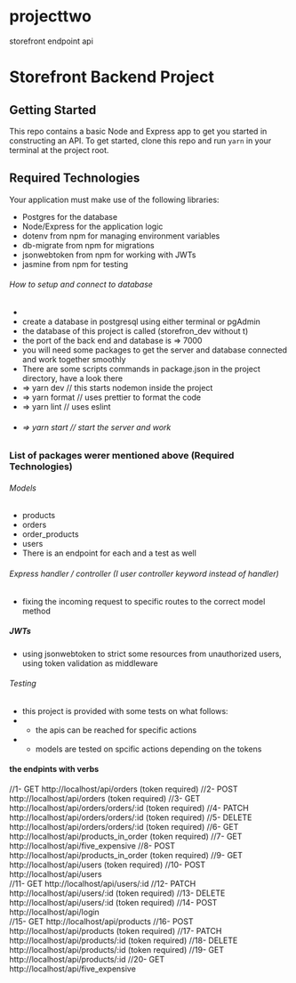 # projecttwo
storefront endpoint api
# Storefront Backend Project

## Getting Started

This repo contains a basic Node and Express app to get you started in constructing an API. To get started, clone this repo and run `yarn` in your terminal at the project root.

## Required Technologies
Your application must make use of the following libraries:
- Postgres for the database
- Node/Express for the application logic
- dotenv from npm for managing environment variables
- db-migrate from npm for migrations
- jsonwebtoken from npm for working with JWTs
- jasmine from npm for testing

###### How to setup and connect to database
- 
-  create a database in postgresql using either terminal or pgAdmin
-  the database of this project is called (storefron_dev without t)
-  the port of the back end and database is => 7000 
-  you will need some packages to get the server and database connected and work together smoothly
-  There are some scripts commands in package.json in the project directory, have a look there
-   => yarn dev // this starts nodemon inside the project
-   => yarn format // uses prettier to format the code
-   => yarn lint // uses eslint
-  ###### => yarn start // start the server and work
### List of packages werer mentioned above (Required Technologies)

###### Models 
- products
- orders
- order_products
- users
- There is an endpoint for each and a test as well

###### Express handler / controller (I user controller keyword instead of handler)
- fixing the incoming request to specific routes to the correct model method

##### JWTs 
- using jsonwebtoken to strict some resources from unauthorized users, using token validation as middleware

###### Testing 
- this project is provided with some tests on what follows:
-   * the apis can be reached for specific actions
-   * models are tested on spcific actions depending on the tokens


#### the endpints with verbs
//1- GET http://localhost/api/orders (token required)
//2- POST http://localhost/api/orders   (token required)
//3- GET http://localhost/api/orders/orders/:id (token required)
//4- PATCH http://localhost/api/orders/orders/:id   (token required)
//5- DELETE http://localhost/api/orders/orders/:id  (token required)
//6- GET http://localhost/api/products_in_order (token required)
//7- GET http://localhost/api/five_expensive
//8- POST http://localhost/api/products_in_order    (token required)
//9- GET http://localhost/api/users     (token required)
//10- POST http://localhost/api/users   
//11- GET http://localhost/api/users/:id
//12- PATCH http://localhost/api/users/:id  (token required)
//13- DELETE http://localhost/api/users/:id (token required)
//14- POST http://localhost/api/login   
//15- GET http://localhost/api/products 
//16- POST http://localhost/api/products    (token required)
//17- PATCH http://localhost/api/products/:id   (token required)
//18- DELETE http://localhost/api/products/:id  (token required)
//19- GET http://localhost/api/products/:id
//20- GET http://localhost/api/five_expensive


